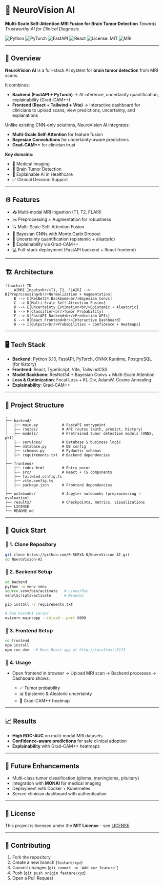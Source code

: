 # 🧠 NeuroVision AI

**Multi-Scale Self-Attention MRI Fusion for Brain Tumor Detection**
*Towards Trustworthy AI for Clinical Diagnosis*

![Python](https://img.shields.io/badge/Python-3.10-blue)
![PyTorch](https://img.shields.io/badge/PyTorch-2.2+-red)
![FastAPI](https://img.shields.io/badge/FastAPI-0.111+-green)
![React](https://img.shields.io/badge/Frontend-React%2BTS-blue)
![License: MIT](https://img.shields.io/badge/License-MIT-yellow.svg)
![MRI](https://img.shields.io/badge/MRI-T1%7CT2%7CFLAIR-purple)

---

## 📜 Overview

**NeuroVision AI** is a full-stack AI system for **brain tumor detection** from MRI scans.

It combines:

* **Backend (FastAPI + PyTorch)** → AI inference, uncertainty quantification, explainability (Grad-CAM++)
* **Frontend (React + Tailwind + Vite)** → Interactive dashboard for clinicians to upload scans, view predictions, uncertainty, and explanations

Unlike existing CNN-only solutions, NeuroVision AI integrates:

* **Multi-Scale Self-Attention** for feature fusion
* **Bayesian Convolutions** for uncertainty-aware predictions
* **Grad-CAM++** for clinician trust

**Key domains:**

* 🏥 Medical Imaging
* 🧠 Brain Tumor Detection
* 🔬 Explainable AI in Healthcare
* ✅ Clinical Decision Support

---

## ⚙️ Features

* 📥 Multi-modal MRI ingestion (T1, T2, FLAIR)
* ✂️ Preprocessing + Augmentation for robustness
* 🔍 Multi-Scale Self-Attention Fusion
* 🤖 Bayesian CNNs with Monte Carlo Dropout
* 🧠 Uncertainty quantification (epistemic + aleatoric)
* 🔎 Explainability via Grad-CAM++
* 💻 Full-stack deployment (FastAPI backend + React frontend)

---

## 🏗 Architecture

```mermaid
flowchart TD
    A[MRI Inputs<br/>T1, T2, FLAIR] --> B[Preprocessing<br/>Normalization + Augmentation]
    B --> C[ResNet34 Backbone<br/>Bayesian Convs]
    C --> D[Multi-Scale Self-Attention Fusion]
    D --> E[Uncertainty Estimation<br/>Epistemic + Aleatoric]
    E --> F[Classifier<br/>Tumor Probability]
    F --> G[FastAPI Backend<br/>Prediction APIs]
    G --> H[React Frontend<br/>Interactive Dashboard]
    H --> I[Outputs<br/>Probabilities + Confidence + Heatmaps]
```

---

## 🖥 Tech Stack

* **Backend**: Python 3.10, FastAPI, PyTorch, ONNX Runtime, PostgreSQL (for history)
* **Frontend**: React, TypeScript, Vite, TailwindCSS
* **Model Backbone**: ResNet34 + Bayesian Convs + Multi-Scale Attention
* **Loss & Optimization**: Focal Loss + KL Div, AdamW, Cosine Annealing
* **Explainability**: Grad-CAM++

---

## 📂 Project Structure

```
.
├── backend/
│   ├── main.py           # FastAPI entrypoint
│   ├── routes/           # API routes (auth, predict, history)
│   ├── models/           # Pretrained tumor detection models (ONNX, pkl)
│   ├── services/         # Database & business logic
│   ├── database.py       # DB config
│   ├── schemas.py        # Pydantic schemas
│   ├── requirements.txt  # Backend dependencies
│
├── frontend/
│   ├── index.html        # Entry point
│   ├── src/              # React + TS components
│   ├── tailwind.config.ts
│   ├── vite.config.ts
│   ├── package.json      # Frontend dependencies
│
├── notebooks/            # Jupyter notebooks (preprocessing → evaluation)
├── results/              # Checkpoints, metrics, visualizations
├── LICENSE
└── README.md
```

---

## 🚀 Quick Start

### 🔹 1. Clone Repository

```bash
git clone https://github.com/0-SURYA-0/NueroVision-AI.git
cd NueroVision-AI
```

### 🔹 2. Backend Setup

```bash
cd backend
python -m venv venv
source venv/bin/activate   # Linux/Mac
venv\Scripts\activate      # Windows

pip install -r requirements.txt

# Run FastAPI server
uvicorn main:app --reload --port 8000
```

### 🔹 3. Frontend Setup

```bash
cd frontend
npm install
npm run dev   # Runs React app at http://localhost:5173
```

### 🔹 4. Usage

* Open frontend in browser → Upload MRI scan → Backend processes → Dashboard shows:

  * ✅ Tumor probability
  * 📊 Epistemic & Aleatoric uncertainty
  * 🔎 Grad-CAM++ heatmap

---

## 📈 Results

* **High ROC-AUC** on multi-modal MRI datasets
* **Confidence-aware predictions** for safe clinical adoption
* **Explainability** with Grad-CAM++ heatmaps
---

## 🔮 Future Enhancements

* Multi-class tumor classification (glioma, meningioma, pituitary)
* Integration with **MONAI** for medical imaging
* Deployment with Docker + Kubernetes
* Secure clinician dashboard with authentication

---

## 📜 License

This project is licensed under the **MIT License** – see [LICENSE](LICENSE).

---

## 🤝 Contributing

1. Fork the repository
2. Create a new branch (`feature/xyz`)
3. Commit changes (`git commit -m 'Add xyz feature'`)
4. Push (`git push origin feature/xyz`)
5. Open a Pull Request
